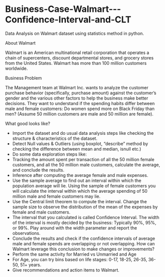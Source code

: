 # Business-Case-Walmart---Confidence-Interval-and-CLT
Data Analysis on Walmart dataset using statistics method in python.

About Walmart

Walmart is an American multinational retail corporation that operates a chain of supercenters, discount departmental stores, and grocery stores from the United States. Walmart has more than 100 million customers worldwide.

Business Problem

The Management team at Walmart Inc. wants to analyze the customer purchase behavior (specifically, purchase amount) against the customer’s gender and the various other factors to help the business make better decisions. They want to understand if the spending habits differ between male and female customers: Do women spend more on Black Friday than men? (Assume 50 million customers are male and 50 million are female).

What good looks like?

- Import the dataset and do usual data analysis steps like checking the structure & characteristics of the dataset.
- Detect Null values & Outliers (using boxplot, “describe” method by checking the difference between mean and median, isnull etc.)
- Do some data exploration steps like:
 - Tracking the amount spent per transaction of all the 50 million female customers, and all the 50 million male customers, calculate the average, and conclude the results.
 - Inference after computing the average female and male expenses.
 - Use the sample average to find out an interval within which the population average will lie. Using the sample of female customers you will calculate the interval within which the average spending of 50 million male and female customers may lie.
- Use the Central limit theorem to compute the interval. Change the sample size to observe the distribution of the mean of the expenses by female and male customers.
 - The interval that you calculated is called Confidence Interval. The width of the interval is mostly decided by the business: Typically 90%, 95%, or 99%. Play around with the width parameter and report the observations.
- Conclude the results and check if the confidence intervals of average male and female spends are overlapping or not overlapping. How can Walmart leverage this conclusion to make changes or improvements?
- Perform the same activity for Married vs Unmarried and Age
 - For Age, you can try bins based on life stages: 0-17, 18-25, 26-35, 36-50, 51+ years.
- Give recommendations and action items to Walmart.
